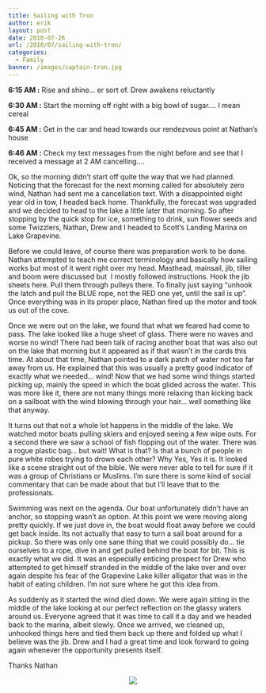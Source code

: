 ```yaml
---
title: Sailing with Tron
author: erik
layout: post
date: 2010-07-26
url: /2010/07/sailing-with-tron/
categories:
  - Family
banner: /images/captain-tron.jpg
---
```

**6:15 AM :** Rise and shine&#8230; er sort of. Drew awakens reluctantly
  
**6:30 AM :** Start the morning off right with a big bowl of sugar&#8230;. I mean cereal
  
**6:45 AM :** Get in the car and head towards our rendezvous point at Nathan&#8217;s house
  
**6:46 AM :** Check my text messages from the night before and see that I received a message at 2 AM cancelling&#8230;.

Ok, so the morning didn&#8217;t start off quite the way that we had planned. Noticing that the forecast for the next morning called for absolutely zero wind, Nathan had sent me a cancellation text. With a disappointed eight year old in tow, I headed back home. Thankfully, the forecast was upgraded and we decided to head to the lake a little later that morning. So after stopping by the quick stop for ice, something to drink, sun flower seeds and some Twizzlers, Nathan, Drew and I headed to Scott&#8217;s Landing Marina on Lake Grapevine.

Before we could leave, of course there was preparation work to be done. Nathan attempted to teach me correct terminology and basically how sailing works but most of it went right over my head. Masthead, mainsail, jib, tiller and boom were discussed but  I mostly followed instructions. Hook the jib sheets here. Pull them through pulleys there. To finally just saying &#8220;unhook the latch and pull the BLUE rope, not the RED one yet, until the sail is up&#8221;. Once everything was in its proper place, Nathan fired up the motor and took us out of the cove.

Once we were out on the lake, we found that what we feared had come to pass. The lake looked like a huge sheet of glass. There were no waves and worse no wind! There had been talk of racing another boat that was also out on the lake that morning but it appeared as if that wasn&#8217;t in the cards this time. At about that time, Nathan pointed to a dark patch of water not too far away from us. He explained that this was usually a pretty good indicator of exactly what we needed&#8230; wind! Now that we had some wind things started picking up, mainly the speed in which the boat glided across the water. This was more like it, there are not many things more relaxing than kicking back on a sailboat with the wind blowing through your hair&#8230; well something like that anyway.

It turns out that not a whole lot happens in the middle of the lake. We watched motor boats pulling skiers and enjoyed seeing a few wipe outs. For a second there we saw a school of fish flopping out of the water. There was a rogue plastic bag&#8230; but wait! What is that? Is that a bunch of people in pure white robes trying to drown each other? Why Yes, Yes it is. It looked like a scene straight out of the bible. We were never able to tell for sure if it was a group of Christians or Muslims. I&#8217;m sure there is some kind of social commentary that can be made about that but I&#8217;ll leave that to the professionals.

Swimming was next on the agenda. Our boat unfortunately didn&#8217;t have an anchor, so stopping wasn&#8217;t an option. At this point we were moving along pretty quickly. If we just dove in, the boat would float away before we could get back inside. Its not actually that easy to turn a sail boat around for a pickup. So there was only one sane thing that we could possibly do&#8230; tie ourselves to a rope, dive in and get pulled behind the boat for bit. This is exactly what we did. It was an especially enticing prospect for Drew who attempted to get himself stranded in the middle of the lake over and over again despite his fear of the Grapevine Lake killer alligator that was in the habit of eating children. I&#8217;m not sure where he got this idea from.

As suddenly as it started the wind died down. We were again sitting in the middle of the lake looking at our perfect reflection on the glassy waters around us. Everyone agreed that it was time to call it a day and we headed back to the marina, albeit slowly. Once we arrived, we cleaned up, unhooked things here and tied them back up there and folded up what I believe was the jib. Drew and I had a great time and look forward to going again whenever the opportunity presents itself.

Thanks Nathan

<div class="separator" style="clear: both; text-align: center;">
  <img src="/images/sailing-rocks.jpg"  border="0" /></a>
</div>